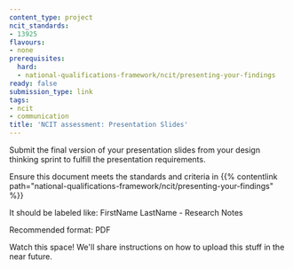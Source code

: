 ```yaml
---
content_type: project
ncit_standards:
- 13925
flavours:
- none
prerequisites:
  hard:
  - national-qualifications-framework/ncit/presenting-your-findings
ready: false
submission_type: link 
tags:
- ncit
- communication
title: 'NCIT assessment: Presentation Slides'
---
```


Submit the final version of your presentation slides from your design thinking sprint to fulfill the presentation requirements.

Ensure this document meets the standards and criteria in {{% contentlink path="national-qualifications-framework/ncit/presenting-your-findings" %}}

It should be labeled like: FirstName LastName - Research Notes

Recommended format: PDF

Watch this space! We'll share instructions on how to upload this stuff in the near future.